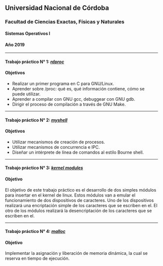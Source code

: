 ## Universidad Nacional de Córdoba
### Facultad de Ciencias Exactas, Físicas y Naturales
#### Sistemas Operativos I
#### Año 2019

------------------

#### Trabajo práctico N° 1: [**_rdproc_**](https://github.com/tomasspi/SOI/tree/master/TP1)

#### Objetivos
- Realizar un primer programa en C para GNU/Linux.
- Aprender sobre /proc: qué es, qué información contiene, cómo se puede utilizar.
- Aprender a compilar con GNU gcc, debuggear con GNU gdb.
- Dirigir el proceso de compilación a través de GNU Make.

------------------

#### Trabajo práctico N° 2: [**_myshell_**](https://github.com/tomasspi/SOI/tree/master/TP2)

#### Objetivos
 - Utilizar mecanismos de creación de procesos.
 - Utilizar mecanismos de concurrencia e IPC.
 - Diseñar un intérprete de línea de comandos al estilo Bourne shell.
------------------

#### Trabajo práctico N° 3: [**_kernel modules_**](https://github.com/tomasspi/SOI/tree/master/TP3)

#### Objetivo
El objetivo de este trabajo práctico es el desarrollo de dos simples módulos para
insertar en el kernel de linux. Estos módulos van a emular el funcionamiento de dos dispositivos de caracteres. Uno de los dispositivos realizará una encriptación simple de los caracteres que se escriben en el. El otro de los módulos realizará la desencriptación de los caracteres que se escriben en el.

------------------

#### Trabajo práctico N° 4: [**_malloc_**](https://github.com/tomasspi/SOI/tree/master/TP4)

#### Objetivo
Implementar la asignación y liberación de memoria dinámica, la cual se reserva en tiempo de ejecución.
